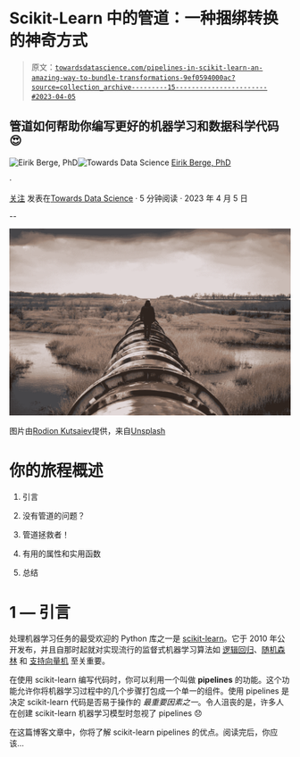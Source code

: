 # Scikit-Learn 中的管道：一种捆绑转换的神奇方式

> 原文：[`towardsdatascience.com/pipelines-in-scikit-learn-an-amazing-way-to-bundle-transformations-9ef0594000ac?source=collection_archive---------15-----------------------#2023-04-05`](https://towardsdatascience.com/pipelines-in-scikit-learn-an-amazing-way-to-bundle-transformations-9ef0594000ac?source=collection_archive---------15-----------------------#2023-04-05)

## 管道如何帮助你编写更好的机器学习和数据科学代码 😍

[](https://medium.com/@ebbeberge?source=post_page-----9ef0594000ac--------------------------------)![Eirik Berge, PhD](https://medium.com/@ebbeberge?source=post_page-----9ef0594000ac--------------------------------)[](https://towardsdatascience.com/?source=post_page-----9ef0594000ac--------------------------------)![Towards Data Science](https://towardsdatascience.com/?source=post_page-----9ef0594000ac--------------------------------) [Eirik Berge, PhD](https://medium.com/@ebbeberge?source=post_page-----9ef0594000ac--------------------------------)

·

[关注](https://medium.com/m/signin?actionUrl=https%3A%2F%2Fmedium.com%2F_%2Fsubscribe%2Fuser%2F7722f981eb&operation=register&redirect=https%3A%2F%2Ftowardsdatascience.com%2Fpipelines-in-scikit-learn-an-amazing-way-to-bundle-transformations-9ef0594000ac&user=Eirik+Berge%2C+PhD&userId=7722f981eb&source=post_page-7722f981eb----9ef0594000ac---------------------post_header-----------) 发表在[Towards Data Science](https://towardsdatascience.com/?source=post_page-----9ef0594000ac--------------------------------) · 5 分钟阅读 · 2023 年 4 月 5 日[](https://medium.com/m/signin?actionUrl=https%3A%2F%2Fmedium.com%2F_%2Fvote%2Ftowards-data-science%2F9ef0594000ac&operation=register&redirect=https%3A%2F%2Ftowardsdatascience.com%2Fpipelines-in-scikit-learn-an-amazing-way-to-bundle-transformations-9ef0594000ac&user=Eirik+Berge%2C+PhD&userId=7722f981eb&source=-----9ef0594000ac---------------------clap_footer-----------)

--

[](https://medium.com/m/signin?actionUrl=https%3A%2F%2Fmedium.com%2F_%2Fbookmark%2Fp%2F9ef0594000ac&operation=register&redirect=https%3A%2F%2Ftowardsdatascience.com%2Fpipelines-in-scikit-learn-an-amazing-way-to-bundle-transformations-9ef0594000ac&source=-----9ef0594000ac---------------------bookmark_footer-----------)![](img/af74d4aa798e6d0abd86bb7284cd5dc3.png)

图片由[Rodion Kutsaiev](https://unsplash.com/fr/@frostroomhead?utm_source=medium&utm_medium=referral)提供，来自[Unsplash](https://unsplash.com/?utm_source=medium&utm_medium=referral)

# 你的旅程概述

1.  引言

1.  没有管道的问题？

1.  管道拯救者！

1.  有用的属性和实用函数

1.  总结

# 1 — 引言

处理机器学习任务的最受欢迎的 Python 库之一是 [scikit-learn](https://scikit-learn.org/stable/index.html)。它于 2010 年公开发布，并且自那时起就对实现流行的监督式机器学习算法如 [逻辑回归](https://scikit-learn.org/stable/modules/generated/sklearn.linear_model.LogisticRegression.html#sklearn.linear_model.LogisticRegression)、[随机森林](https://scikit-learn.org/stable/modules/generated/sklearn.ensemble.RandomForestClassifier.html#sklearn.ensemble.RandomForestClassifier) 和 [支持向量机](https://scikit-learn.org/stable/modules/generated/sklearn.svm.LinearSVR.html#sklearn.svm.LinearSVR) 至关重要。

在使用 scikit-learn 编写代码时，你可以利用一个叫做 **pipelines** 的功能。这个功能允许你将机器学习过程中的几个步骤打包成一个单一的组件。使用 pipelines 是决定 scikit-learn 代码是否易于操作的 *最重要因素之一*。令人沮丧的是，许多人在创建 scikit-learn 机器学习模型时忽视了 pipelines 😞

在这篇博客文章中，你将了解 scikit-learn pipelines 的优点。阅读完后，你应该…
